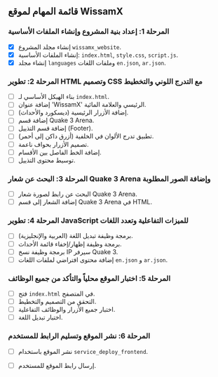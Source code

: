 ## قائمة المهام لموقع WissamX

### المرحلة 1: إعداد بنية المشروع وإنشاء الملفات الأساسية
- [x] إنشاء مجلد المشروع `wissamx_website`.
- [x] إنشاء الملفات الأساسية: `index.html`, `style.css`, `script.js`.
- [x] إنشاء مجلد `languages` وملفات اللغات `en.json`, `ar.json`.

### المرحلة 2: تطوير HTML وتصميم CSS مع التدرج اللوني والتخطيط
- [ ] بناء الهيكل الأساسي لـ `index.html`.
- [ ] إضافة عنوان 'WissamX' الرئيسي والعلامة المائية.
- [ ] إضافة الأزرار الرئيسية (ديسكورد والأحداث).
- [ ] إضافة قسم Quake 3 Arena.
- [ ] إضافة قسم التذييل (Footer).
- [ ] تطبيق تدرج الألوان في الخلفية (أزرق داكن إلى أحمر).
- [ ] تصميم الأزرار بحواف ناعمة.
- [ ] إضافة الخط الفاصل بين الأقسام.
- [ ] توسيط محتوى التذييل.

### المرحلة 3: البحث عن شعار Quake 3 Arena وإضافة الصور المطلوبة
- [ ] البحث عن رابط لصورة شعار Quake 3 Arena.
- [ ] إضافة الشعار إلى قسم Quake 3 Arena في HTML.

### المرحلة 4: تطوير JavaScript للميزات التفاعلية وتعدد اللغات
- [ ] برمجة وظيفة تبديل اللغة (العربية والإنجليزية).
- [ ] برمجة وظيفة إظهار/إخفاء قائمة الأحداث.
- [ ] برمجة وظيفة نسخ IP سيرفر Quake 3.
- [ ] إضافة محتوى افتراضي لملفات اللغات `en.json` و `ar.json`.

### المرحلة 5: اختبار الموقع محلياً والتأكد من جميع الوظائف
- [ ] فتح `index.html` في المتصفح.
- [ ] التحقق من التصميم والتخطيط.
- [ ] اختبار جميع الأزرار والوظائف التفاعلية.
- [ ] اختبار تبديل اللغة.

### المرحلة 6: نشر الموقع وتسليم الرابط للمستخدم
- [ ] نشر الموقع باستخدام `service_deploy_frontend`.
- [ ] إرسال رابط الموقع للمستخدم.

